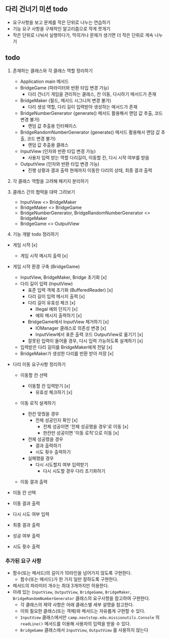 ## 다리 건너기 미션 todo
- 요구사항을 보고 문제를 작은 단위로 나누는 연습하기
- 기능 요구 사항을 구체적인 알고리즘으로 작게 쪼개기
- 작은 단위로 나눠서 실행하다가, 막히거나 문제가 생기면 더 작은 단위로 계속 나누기

## todo

1. 존재하는 클래스와 각 클래스 역할 정리하기
    - Application main 메서드 
    - BridgeGame  (파라미터와 반환 타입 변경 가능) 
      - 다리 건너기 게임을 관리하는 클래스, 칸 이동, 다시하기 메서드가 존재
    - BridgeMaker (필드, 메서드 시그니처 변경 불가) 
      - 다리 생성 역할, 다리 길이 입력받아 생성하는 메서드가 존재
    - BridgeNumberGenerator (generate() 메서드 활용해서 랜덤 값 추출, 코드 변경 불가) 
      - 랜덤 값 추출용 인터페이스
    - BridgeRandomNumberGenerator (generate() 메서드 활용해서 랜덤 값 추출, 코드 변경 불가) 
      - 랜덤 값 추출용 클래스
    - InputView (인자와 반환 타입 변경 가능) 
      - 사용자 입력 받는 역할 다리길이, 이동할 칸, 다시 시작 여부를 받음
    - OutputView (인자와 반환 타입 변경 가능) 
      - 진행 상황과 결과 출력 현재까지 이동한 다리의 상태, 최종 결과 출력


2. 각 클래스 역할을 고려해 패키지 분리하기
3. 클래스 간의 협력을 대략 그려보기
    - InputView <> BridgeMaker
    - BridgeMaker <> BridgeGame
    - BridgeNumberGenerator, BridgeRandomNumberGenerator <> BridgeMaker
    - BridgeGame <> OutputView

4. 기능 개발 todo 정리하기

- 게임 시작 [x]
  - 게임 시작 메시지 출력 [x]
- 게임 시작 환경 구축 (BridgeGame)
  - InputView, BridgeMaker, Bridge 초기화 [x]
  - 다리 길이 입력 (InputView) 
    - 표준 입력 객체 초기화 (BufferedReader) [x] 
    - 다리 길이 입력 메시지 출력 [x]
    - 다리 길이 유효성 체크 [x]
      - Illegal 예외 던지기 [x]
      - 예외 메시지 출력하기 [x]
    - BridgeGame에서 InputView 제거하기 [x]
      - IOManager 클래스로 의존성 변경 [x]
      - InputView에서 표준 출력 코드 OutputView로 옮기기 [x]
    - 잘못된 입력이 들어올 경우, 다시 입력 가능하도록 설계하기 [x]
  - 입력받은 다리 길이를 BridgeMaker에게 전달 [x]
  - BridgeMaker가 생성한 다리를 반환 받아 저장 [x]
  
  
  
- 다리 이동 요구사항 정리하기
  - 이동할 칸 선택
    - 이동할 칸 입력받기 [x]
      - 유효성 체크하기 [x]  
  
  - 이동 로직 설계하기
    - 한칸 맞줬을 경우
      - 전체 성공인지 확인 [x]
        - 전체 성공이면 '전체 성공했을 경우'로 이동 [x]
        - 한칸만 성공이면 '이동 로직'으로 이동 [x]
    - 전체 성공했을 경우
      - 결과 출력하기
      - 시도 횟수 출력하기
    - 실패했을 경우
      - 다시 시도할지 여부 입력받기
        - 다시 시도할 경우 다리 초기화하기
  
  - 이동 결과 출력


- 이동 칸 선택
- 이동 결과 출력
- 다시 시도 여부 입력
- 최종 결과 출력
- 성공 여부 출력
- 시도 횟수 출력

### 추가된 요구 사항

- 함수(또는 메서드)의 길이가 10라인을 넘어가지 않도록 구현한다.
    - 함수(또는 메서드)가 한 가지 일만 잘하도록 구현한다.
- 메서드의 파라미터 개수는 최대 3개까지만 허용한다.
- 아래 있는 `InputView`, `OutputView`, `BridgeGame`, `BridgeMaker`, `BridgeRandomNumberGenerator` 클래스의 요구사항을 참고하여 구현한다.
    - 각 클래스의 제약 사항은 아래 클래스별 세부 설명을 참고한다.
    - 이외 필요한 클래스(또는 객체)와 메서드는 자유롭게 구현할 수 있다.
    - `InputView` 클래스에서만 `camp.nextstep.edu.missionutils.Console` 의 `readLine()` 메서드를 이용해 사용자의 입력을 받을 수 있다.
    - `BridgeGame` 클래스에서 `InputView`, `OutputView` 를 사용하지 않는다

